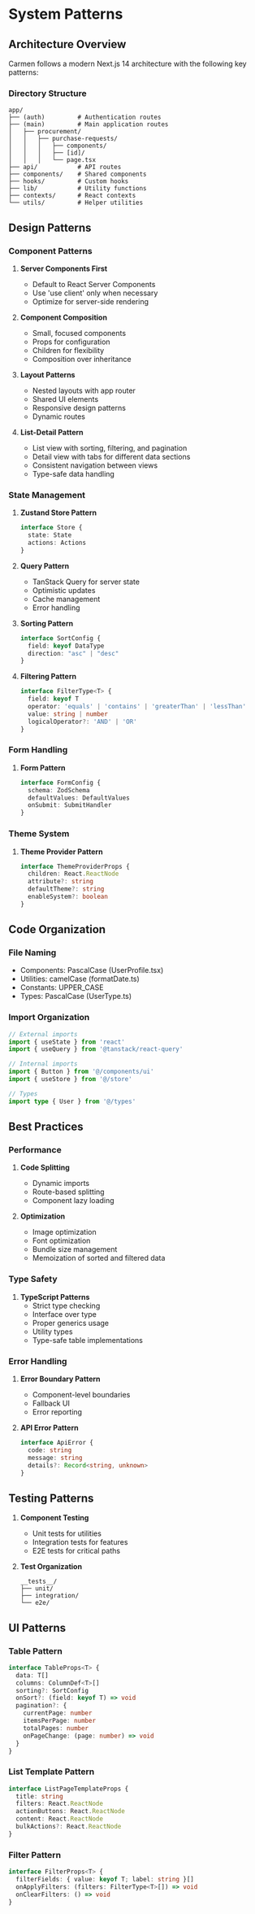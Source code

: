 # System Patterns

## Architecture Overview
Carmen follows a modern Next.js 14 architecture with the following key patterns:

### Directory Structure
```
app/
├── (auth)         # Authentication routes
├── (main)         # Main application routes
│   ├── procurement/
│   │   ├── purchase-requests/
│   │   │   ├── components/
│   │   │   ├── [id]/
│   │   │   └── page.tsx
├── api/           # API routes
├── components/    # Shared components
├── hooks/         # Custom hooks
├── lib/           # Utility functions
├── contexts/      # React contexts
└── utils/         # Helper utilities
```

## Design Patterns

### Component Patterns
1. **Server Components First**
   - Default to React Server Components
   - Use 'use client' only when necessary
   - Optimize for server-side rendering

2. **Component Composition**
   - Small, focused components
   - Props for configuration
   - Children for flexibility
   - Composition over inheritance

3. **Layout Patterns**
   - Nested layouts with app router
   - Shared UI elements
   - Responsive design patterns
   - Dynamic routes

4. **List-Detail Pattern**
   - List view with sorting, filtering, and pagination
   - Detail view with tabs for different data sections
   - Consistent navigation between views
   - Type-safe data handling

### State Management
1. **Zustand Store Pattern**
   ```typescript
   interface Store {
     state: State
     actions: Actions
   }
   ```

2. **Query Pattern**
   - TanStack Query for server state
   - Optimistic updates
   - Cache management
   - Error handling

3. **Sorting Pattern**
   ```typescript
   interface SortConfig {
     field: keyof DataType
     direction: "asc" | "desc"
   }
   ```

4. **Filtering Pattern**
   ```typescript
   interface FilterType<T> {
     field: keyof T
     operator: 'equals' | 'contains' | 'greaterThan' | 'lessThan'
     value: string | number
     logicalOperator?: 'AND' | 'OR'
   }
   ```

### Form Handling
1. **Form Pattern**
   ```typescript
   interface FormConfig {
     schema: ZodSchema
     defaultValues: DefaultValues
     onSubmit: SubmitHandler
   }
   ```

### Theme System
1. **Theme Provider Pattern**
   ```typescript
   interface ThemeProviderProps {
     children: React.ReactNode
     attribute?: string
     defaultTheme?: string
     enableSystem?: boolean
   }
   ```

## Code Organization

### File Naming
- Components: PascalCase (UserProfile.tsx)
- Utilities: camelCase (formatDate.ts)
- Constants: UPPER_CASE
- Types: PascalCase (UserType.ts)

### Import Organization
```typescript
// External imports
import { useState } from 'react'
import { useQuery } from '@tanstack/react-query'

// Internal imports
import { Button } from '@/components/ui'
import { useStore } from '@/store'

// Types
import type { User } from '@/types'
```

## Best Practices

### Performance
1. **Code Splitting**
   - Dynamic imports
   - Route-based splitting
   - Component lazy loading

2. **Optimization**
   - Image optimization
   - Font optimization
   - Bundle size management
   - Memoization of sorted and filtered data

### Type Safety
1. **TypeScript Patterns**
   - Strict type checking
   - Interface over type
   - Proper generics usage
   - Utility types
   - Type-safe table implementations

### Error Handling
1. **Error Boundary Pattern**
   - Component-level boundaries
   - Fallback UI
   - Error reporting

2. **API Error Pattern**
   ```typescript
   interface ApiError {
     code: string
     message: string
     details?: Record<string, unknown>
   }
   ```

## Testing Patterns
1. **Component Testing**
   - Unit tests for utilities
   - Integration tests for features
   - E2E tests for critical paths

2. **Test Organization**
   ```
   __tests__/
   ├── unit/
   ├── integration/
   └── e2e/
   ``` 

## UI Patterns

### Table Pattern
```typescript
interface TableProps<T> {
  data: T[]
  columns: ColumnDef<T>[]
  sorting?: SortConfig
  onSort?: (field: keyof T) => void
  pagination?: {
    currentPage: number
    itemsPerPage: number
    totalPages: number
    onPageChange: (page: number) => void
  }
}
```

### List Template Pattern
```typescript
interface ListPageTemplateProps {
  title: string
  filters: React.ReactNode
  actionButtons: React.ReactNode
  content: React.ReactNode
  bulkActions?: React.ReactNode
}
```

### Filter Pattern
```typescript
interface FilterProps<T> {
  filterFields: { value: keyof T; label: string }[]
  onApplyFilters: (filters: FilterType<T>[]) => void
  onClearFilters: () => void
}
``` 